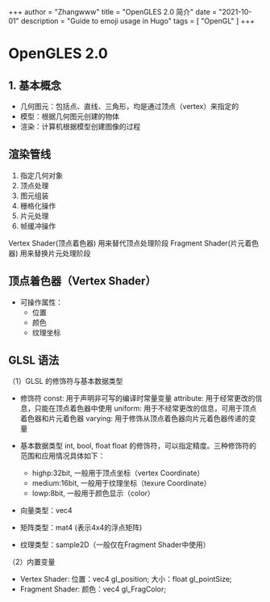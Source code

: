 +++
author = "Zhangwww"
title = "OpenGLES 2.0 简介"
date = "2021-10-01"
description = "Guide to emoji usage in Hugo"
tags = [ "OpenGL" ]
+++

# OpenGLES 2.0

## 1. 基本概念

- 几何图元：包括点、直线、三角形，均是通过顶点（vertex）来指定的
- 模型：根据几何图元创建的物体
- 渲染：计算机根据模型创建图像的过程

## 渲染管线

1. 指定几何对象
2. 顶点处理
3. 图元组装
4. 栅格化操作
5. 片元处理
6. 帧缓冲操作

Vertex Shader(顶点着色器) 用来替代顶点处理阶段
Fragment Shader(片元着色器) 用来替换片元处理阶段

##  顶点着色器（Vertex Shader）

- 可操作属性：
  - 位置
  - 颜色
  - 纹理坐标

## GLSL 语法

（1）GLSL 的修饰符与基本数据类型

- 修饰符
	const: 用于声明非可写的编译时常量变量
	attribute: 用于经常更改的信息，只能在顶点着色器中使用
	uniform: 用于不经常更改的信息，可用于顶点着色器和片元着色器
	varying: 用于修饰从顶点着色器向片元着色器传递的变量
	
- 基本数据类型
	int, bool, float
	float 的修饰符，可以指定精度。三种修饰符的范围和应用情况具体如下：
	 - highp:32bit, 一般用于顶点坐标（vertex Coordinate）
	 - medium:16bit, 一般用于纹理坐标（texure Coordinate）
	 - lowp:8bit, 一般用于颜色显示（color）

- 向量类型：vec4
- 矩阵类型：mat4 (表示4x4的浮点矩阵)
- 纹理类型：sample2D（一般仅在Fragment Shader中使用）


（2）内置变量
- Vertex Shader:
	位置：vec4 gl_position;
	大小：float gl_pointSize;
- Fragment Shader:
	颜色：vec4 gl_FragColor;

